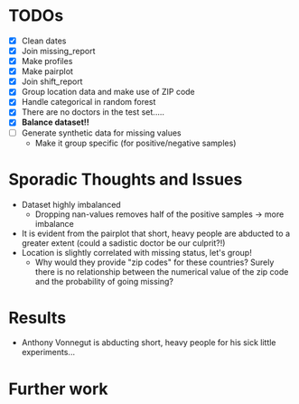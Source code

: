 # TODOs
- [x] Clean dates
- [x] Join missing_report
- [x] Make profiles
- [x] Make pairplot
- [x] Join shift_report
- [x] Group location data and make use of ZIP code
- [x] Handle categorical in random forest
- [x] There are no doctors in the test set.....
- [x] __Balance dataset!!__
- [ ] Generate synthetic data for missing values
  - Make it group specific (for positive/negative samples)

# Sporadic Thoughts and Issues
- Dataset highly imbalanced
  - Dropping nan-values removes half of the positive samples -> more imbalance
- It is evident from the pairplot that short, heavy people are abducted to a greater extent 
(could a sadistic doctor be our culprit?!)
- Location is slightly correlated with missing status, let's group! 
  - Why would they provide "zip codes" for these countries? Surely there is no relationship between the numerical value of 
  the zip code and the probability of going missing?


# Results
- Anthony Vonnegut is abducting short, heavy people for his sick little experiments...

# Further work
